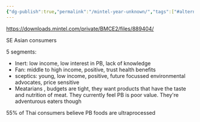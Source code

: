 ```yaml
---
{"dg-publish":true,"permalink":"/mintel-year-unknown/","tags":["#alternative_proteins","#asia","#lower_middle_income_countries","#consumer_attitudes","#plant_based_alternative_proteins"],"created":"2025-10-22T22:54:38.732+01:00","updated":"2025-10-22T22:54:38.732+01:00"}
---
```

 

https://downloads.mintel.com/private/BMCE2/files/889404/

SE Asian consumers 

5 segments:
- Inert: low income, low interest in PB, lack of knowledge
- Fan: middle to high income, positive, trust health benefits
- sceptics: young, low income, positive, future focussed environmental advocates, price sensitive
- Meatarians , budgets are tight, they want products that have the taste and nutrition of meat. They currently feel PB is poor value. They're adventurous eaters though

55% of Thai consumers believe PB foods are ultraprocessed